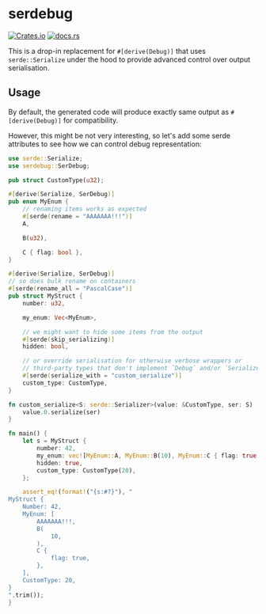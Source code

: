 # serdebug

[![Crates.io](https://img.shields.io/crates/v/serdebug.svg)](https://crates.io/crates/serdebug)
[![docs.rs](https://docs.rs/serdebug/badge.svg)](https://docs.rs/serdebug)

This is a drop-in replacement for `#[derive(Debug)]` that uses `serde::Serialize` under the hood to provide advanced control over output serialisation.

## Usage

By default, the generated code will produce exactly same output as `#[derive(Debug)]` for compatibility.

However, this might be not very interesting, so let's add some serde attributes to see how we can control debug representation:

```rust
use serde::Serialize;
use serdebug::SerDebug;

pub struct CustomType(u32);

#[derive(Serialize, SerDebug)]
pub enum MyEnum {
    // renaming items works as expected
    #[serde(rename = "AAAAAAA!!!")]
    A,

    B(u32),

    C { flag: bool },
}

#[derive(Serialize, SerDebug)]
// so does bulk rename on containers
#[serde(rename_all = "PascalCase")]
pub struct MyStruct {
    number: u32,

    my_enum: Vec<MyEnum>,

    // we might want to hide some items from the output
    #[serde(skip_serializing)]
    hidden: bool,

    // or override serialisation for otherwise verbose wrappers or
    // third-party types that don't implement `Debug` and/or `Serialize`
    #[serde(serialize_with = "custom_serialize")]
    custom_type: CustomType,
}

fn custom_serialize<S: serde::Serializer>(value: &CustomType, ser: S) -> Result<S::Ok, S::Error> {
    value.0.serialize(ser)
}

fn main() {
    let s = MyStruct {
        number: 42,
        my_enum: vec![MyEnum::A, MyEnum::B(10), MyEnum::C { flag: true }],
        hidden: true,
        custom_type: CustomType(20),
    };

    assert_eq!(format!("{s:#?}"), "
MyStruct {
    Number: 42,
    MyEnum: [
        AAAAAAA!!!,
        B(
            10,
        ),
        C {
            flag: true,
        },
    ],
    CustomType: 20,
}
".trim());
}
```
